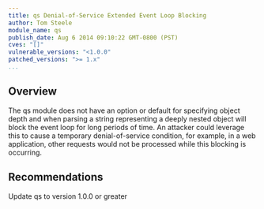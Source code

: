 ```yaml
---
title: qs Denial-of-Service Extended Event Loop Blocking
author: Tom Steele
module_name: qs
publish_date: Aug 6 2014 09:10:22 GMT-0800 (PST) 
cves: "[]"
vulnerable_versions: "<1.0.0"
patched_versions: ">= 1.x"
...
```


## Overview
The qs module does not have an option or default for specifying object depth and when parsing a string representing a deeply nested object will block the event loop for long periods of time. An attacker could leverage this to cause a temporary denial-of-service condition, for example, in a web application, other requests would not be processed while this blocking is occurring.

## Recommendations
Update qs to version 1.0.0 or greater
